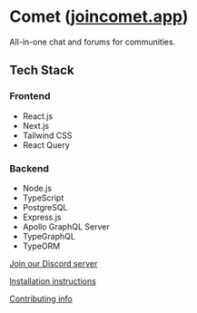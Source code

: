 # Comet ([joincomet.app](https://joincomet.app))

All-in-one chat and forums for communities.

## Tech Stack

### Frontend
- React.js
- Next.js
- Tailwind CSS
- React Query

### Backend
- Node.js
- TypeScript
- PostgreSQL
- Express.js
- Apollo GraphQL Server
- TypeGraphQL
- TypeORM

[Join our Discord server](https://discord.gg/NPCMGSm)

[Installation instructions](INSTALLATION.md)

[Contributing info](CONTRIBUTING.md)

